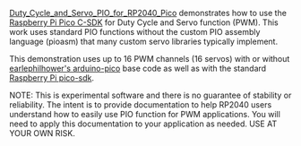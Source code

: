 [Duty_Cycle_and_Servo_PIO_for_RP2040_Pico](src/main.cpp) demonstrates how to use the [Raspberry Pi Pico C-SDK](https://www.raspberrypi.com/documentation/pico-sdk/hardware.html#hardware_pwm) for Duty Cycle and Servo function (PWM). This work uses standard PIO functions without the custom PIO assembly language (pioasm) that many custom servo libraries typically implement.

This demonstration uses up to 16 PWM channels (16 servos) with or without [earlephilhower's arduino-pico](https://github.com/earlephilhower/arduino-pico) base code as well as with the standard [Raspberry Pi pico-sdk](https://github.com/raspberrypi/pico-sdk).

NOTE: This is experimental software and there is no guarantee of stability or reliability. The intent is to provide documentation to help RP2040 users understand how to easily use PIO function for PWM applications. You will need to apply this documentation to your application as needed. USE AT YOUR OWN RISK.
